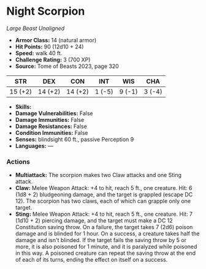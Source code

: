 # Night Scorpion

*Large* *Beast* *Unaligned*

- **Armor Class:** 14 (natural armor)
- **Hit Points:** 90 (12d10 + 24)
- **Speed:** walk 40 ft.
- **Challenge Rating:** 3 (700 XP)
- **Source:** Tome of Beasts 2023, page 320

| STR | DEX | CON | INT | WIS | CHA |
| --- | --- | --- | --- | --- | --- |
| 15 (+2) | 14 (+2) | 14 (+2) | 1 (-5) | 9 (-1) | 3 (-4) |

- **Skills:** 
- **Damage Vulnerabilities:** False
- **Damage Immunities:** False
- **Damage Resistances:** False
- **Condition Immunities:** False
- **Senses:** blindsight 60 ft., passive Perception 9
- **Languages:** —

### Actions

- **Multiattack:** The scorpion makes two Claw attacks and one Sting attack.
- **Claw:** Melee Weapon Attack: +4 to hit, reach 5 ft., one creature. Hit: 6 (1d8 + 2) bludgeoning damage, and the target is grappled (escape DC 12). The scorpion has two claws, each of which can grapple only one target.
- **Sting:** Melee Weapon Attack: +4 to hit, reach 5 ft., one creature. Hit: 7 (1d10 + 2) piercing damage, and the target must make a DC 12 Constitution saving throw. On a failure, the target takes 7 (2d6) poison damage and is blinded for 1 hour. On a success, a creature takes half the damage and isn't blinded. If the target fails the saving throw by 5 or more, it is also poisoned for 1 minute, and it is paralyzed while poisoned in this way. A poisoned creature can repeat the saving throw at the end of each of its turns, ending the effect on itself on a success.
